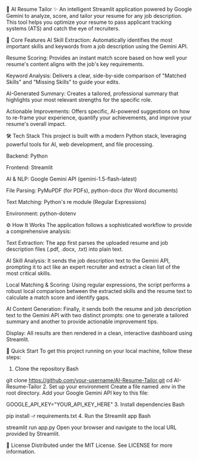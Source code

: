 🧠 AI Resume Tailor ✨
An intelligent Streamlit application powered by Google Gemini to analyze, score, and tailor your resume for any job description. This tool helps you optimize your resume to pass applicant tracking systems (ATS) and catch the eye of recruiters.

🚀 Core Features
AI Skill Extraction: Automatically identifies the most important skills and keywords from a job description using the Gemini API.

Resume Scoring: Provides an instant match score based on how well your resume's content aligns with the job's key requirements.

Keyword Analysis: Delivers a clear, side-by-side comparison of "Matched Skills" and "Missing Skills" to guide your edits.

AI-Generated Summary: Creates a tailored, professional summary that highlights your most relevant strengths for the specific role.

Actionable Improvements: Offers specific, AI-powered suggestions on how to re-frame your experience, quantify your achievements, and improve your resume's overall impact.

🛠️ Tech Stack
This project is built with a modern Python stack, leveraging powerful tools for AI, web development, and file processing.

Backend: Python

Frontend: Streamlit

AI & NLP: Google Gemini API (gemini-1.5-flash-latest)

File Parsing: PyMuPDF (for PDFs), python-docx (for Word documents)

Text Matching: Python's re module (Regular Expressions)

Environment: python-dotenv

⚙️ How It Works
The application follows a sophisticated workflow to provide a comprehensive analysis:

Text Extraction: The app first parses the uploaded resume and job description files (.pdf, .docx, .txt) into plain text.

AI Skill Analysis: It sends the job description text to the Gemini API, prompting it to act like an expert recruiter and extract a clean list of the most critical skills.

Local Matching & Scoring: Using regular expressions, the script performs a robust local comparison between the extracted skills and the resume text to calculate a match score and identify gaps.

AI Content Generation: Finally, it sends both the resume and job description text to the Gemini API with two distinct prompts: one to generate a tailored summary and another to provide actionable improvement tips.

Display: All results are then rendered in a clean, interactive dashboard using Streamlit.

🏁 Quick Start
To get this project running on your local machine, follow these steps:

1. Clone the repository
Bash

git clone https://github.com/your-username/AI-Resume-Tailor.git
cd AI-Resume-Tailor
2. Set up your environment
Create a file named .env in the root directory. Add your Google Gemini API key to this file:

GOOGLE_API_KEY="YOUR_API_KEY_HERE"
3. Install dependencies
Bash

pip install -r requirements.txt
4. Run the Streamlit app
Bash

streamlit run app.py
Open your browser and navigate to the local URL provided by Streamlit.

📜 License
Distributed under the MIT License. See LICENSE for more information.
